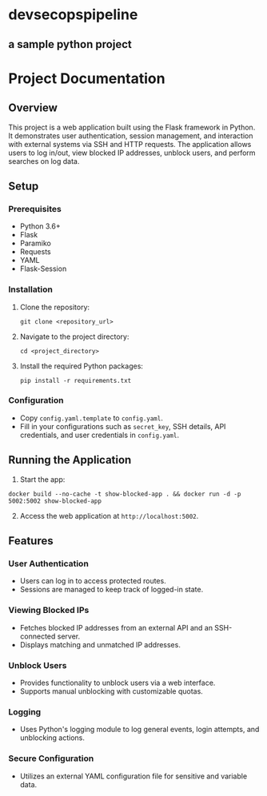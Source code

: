 # devsecopspipeline
a sample python project
---

# Project Documentation

## Overview

This project is a web application built using the Flask framework in Python. It demonstrates user authentication, session management, and interaction with external systems via SSH and HTTP requests. The application allows users to log in/out, view blocked IP addresses, unblock users, and perform searches on log data.

## Setup

### Prerequisites

- Python 3.6+
- Flask
- Paramiko
- Requests
- YAML
- Flask-Session

### Installation

1. Clone the repository:
   ```
   git clone <repository_url>
   ```
2. Navigate to the project directory:
   ```
   cd <project_directory>
   ```
3. Install the required Python packages:
   ```
   pip install -r requirements.txt
   ```

### Configuration

- Copy `config.yaml.template` to `config.yaml`.
- Fill in your configurations such as `secret_key`, SSH details, API credentials, and user credentials in `config.yaml`.

## Running the Application

1. Start the app:
```
docker build --no-cache -t show-blocked-app . && docker run -d -p 5002:5002 show-blocked-app
```
2. Access the web application at `http://localhost:5002`.

## Features

### User Authentication

- Users can log in to access protected routes.
- Sessions are managed to keep track of logged-in state.

### Viewing Blocked IPs

- Fetches blocked IP addresses from an external API and an SSH-connected server.
- Displays matching and unmatched IP addresses.

### Unblock Users

- Provides functionality to unblock users via a web interface.
- Supports manual unblocking with customizable quotas.

### Logging

- Uses Python's logging module to log general events, login attempts, and unblocking actions.

### Secure Configuration

- Utilizes an external YAML configuration file for sensitive and variable data.
